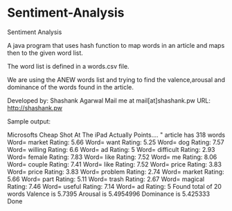 Sentiment-Analysis
==================

Sentiment Analysis

A java program that uses hash function to map words in an article and maps then to the given word list.

The word list is defined in a words.csv file.

We are using the ANEW words list and trying to find the valence,arousal and dominance of the words found in the article.

Developed by:
Shashank Agarwal
Mail me at mail[at]shashank.pw
URL: http://shashank.pw

Sample output:

Microsofts Cheap Shot At The iPad Actually Points.... "
article has 318 words
Word= market Rating: 5.66
Word= want Rating: 5.25
Word= dog Rating: 7.57
Word= willing Rating: 6.6
Word= ad Rating: 5
Word= difficult Rating: 2.93
Word= female Rating: 7.83
Word= like Rating: 7.52
Word= me Rating: 8.06
Word= couple Rating: 7.41
Word= like Rating: 7.52
Word= price Rating: 3.83
Word= price Rating: 3.83
Word= problem Rating: 2.74
Word= market Rating: 5.66
Word= part Rating: 5.11
Word= trash Rating: 2.67
Word= magical Rating: 7.46
Word= useful Rating: 7.14
Word= ad Rating: 5
Found total of 20 words
Valence is 5.7395
Arousal is 5.4954996
Dominance is 5.425333
Done
